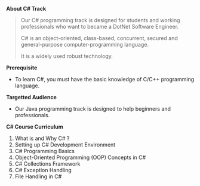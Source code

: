 <b>About C# Track</b>

>Our C# programming track is designed for students and working professionals who want to became a DotNet Software Engineer.
>
>C# is an object-oriented, class-based, concurrent, secured and general-purpose computer-programming language. 
>
>It is a widely used robust technology.

<b>Prerequisite</b>

- To learn C#, you must have the basic knowledge of C/C++ programming language.

<b>Targetted Audience </b>

- Our Java programming track is designed to help beginners and professionals.

<b>C# Course Curriculum</b>
<ol>
<li>What is and Why C# ?</li>

<li>Setting up C# Development Environment </li>

<li>C# Programming Basics</li>

<li>Object-Oriented Programming (OOP) Concepts in C#</li>

<li>C# Collections Framework</li>

<li>C# Exception Handling</li>

<li>File Handling in C#</li>


